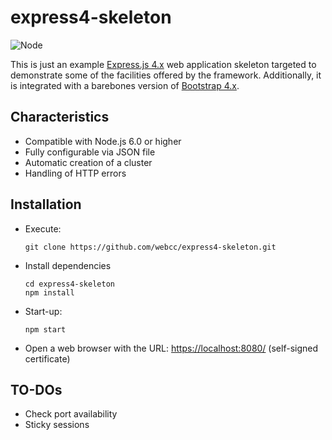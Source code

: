 express4-skeleton
=================

![Node][node-version]

This is just an example [Express.js 4.x][express] web
application skeleton targeted to demonstrate some of the facilities offered
by the framework. Additionally, it is integrated with a barebones version of
[Bootstrap 4.x][bootstrap].

## Characteristics

- Compatible with Node.js 6.0 or higher
- Fully configurable via JSON file
- Automatic creation of a cluster
- Handling of HTTP errors

## Installation

- Execute:

  ```shell
  git clone https://github.com/webcc/express4-skeleton.git
  ```
  
- Install dependencies

  ```shell
  cd express4-skeleton
  npm install
  ```
  
- Start-up:

  ```shell
  npm start
  ```
  
- Open a web browser with the URL: [https://localhost:8080/](https://localhost:8080/) (self-signed certificate)

## TO-DOs

- Check port availability
- Sticky sessions

[bootstrap]: https://getbootstrap.com/
[express]: http://expressjs.com/
[node-version]: https://img.shields.io/badge/node-6.9.1-orange.svg?style=flat-square
